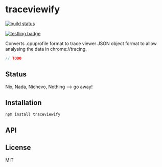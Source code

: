 # traceviewify
[![build status](https://secure.travis-ci.org/thlorenz/traceviewify.png)](http://travis-ci.org/thlorenz/traceviewify)

[![testling badge](https://ci.testling.com/thlorenz/traceviewify.png)](https://ci.testling.com/thlorenz/traceviewify)

Converts .cpuprofile format to trace viewer JSON object format to allow analysing the data in chrome://tracing.

```js
// TODO
```

## Status

Nix, Nada, Nichevo, Nothing --> go away!
## Installation

    npm install traceviewify

## API


## License

MIT

